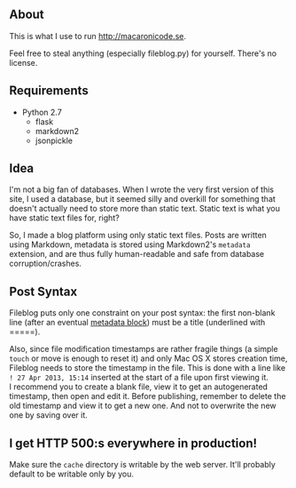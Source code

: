 About
-----
This is what I use to run <http://macaronicode.se>.

Feel free to steal anything (especially fileblog.py) for yourself. There's no license.

Requirements
------------
* Python 2.7
	* flask
	* markdown2
	* jsonpickle

Idea
----
I'm not a big fan of databases. When I wrote the very first version of this site, I used a database, but it seemed silly and overkill for something that doesn't actually need to store more than static text. Static text is what you have static text files for, right?

So, I made a blog platform using only static text files. Posts are written using Markdown, metadata is stored using Markdown2's `metadata` extension, and are thus fully human-readable and safe from database corruption/crashes.

Post Syntax
-----------
Fileblog puts only one constraint on your post syntax: the first non-blank line (after an eventual [metadata block](http://hiltmon.com/blog/2012/06/18/markdown-metadata/)) must be a title (underlined with =====).

Also, since file modification timestamps are rather fragile things (a simple `touch` or move is enough to reset it) and only Mac OS X stores creation time, Fileblog needs to store the timestamp in the file.
This is done with a line like `! 27 Apr 2013, 15:14` inserted at the start of a file upon first viewing it.  
I recommend you to create a blank file, view it to get an autogenerated timestamp, then open and edit it. Before publishing, remember to delete the old timestamp and view it to get a new one. And not to overwrite the new one by saving over it.

I get HTTP 500:s everywhere in production!
------------------------------------------
Make sure the `cache` directory is writable by the web server. It'll probably default to be writable only by you.
